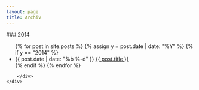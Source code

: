 ```yaml
---
layout: page
title: Archiv
---
```


<div class="row">        
    <div class="col-sm-6">
        <div class="list-group">

<div class="panel-heading" markdown="1">
### 2014

<ul class="posts">
{% for post in site.posts %}
  {% assign y = post.date | date: "%Y" %}
  {% if y == "2014" %}
  <li>
    <span class="post-date">{{ post.date | date: "%b %-d" }}</span>
    <a class="post-link" href="{{ post.url | prepend: site.baseurl }}">{{ post.title }}</a>
  </li>
  {% endif %}
{% endfor %}
</ul>

</div>

        </div>
    </div>
</div>
